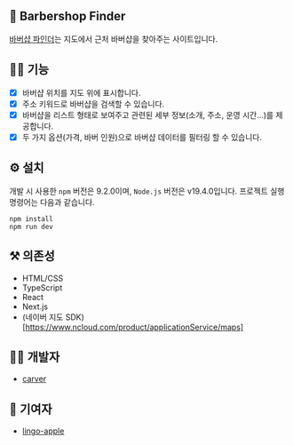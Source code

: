 ## 💈 Barbershop Finder

[바버샵 파인더](https://barbershop.divdivdiv.com)는 지도에서 근처 바버샵을 찾아주는 사이트입니다.

## 🧚‍♂️ 기능

- [x] 바버샵 위치를 지도 위에 표시합니다.
- [x] 주소 키워드로 바버샵을 검색할 수 있습니다.
- [x] 바버샵을 리스트 형태로 보여주고 관련된 세부 정보(소개, 주소, 운영 시간…)를 제공합니다.
- [x] 두 가지 옵션(가격, 바버 인원)으로 바버샵 데이터를 필터링 할 수 있습니다.

## ⚙️ 설치

개발 시 사용한 `npm` 버전은 9.2.0이며, `Node.js` 버전은 v19.4.0입니다. 프로젝트 실행 명령어는 다음과 같습니다.

```shell
npm install
npm run dev
```

## ⚒️ 의존성

- HTML/CSS
- TypeScript
- React
- Next.js
- (네이버 지도 SDK)[https://www.ncloud.com/product/applicationService/maps]

## 👨‍💻 개발자

- [carver](https://github.com/minumsa)

## 🤝 기여자

- [lingo-apple](https://github.com/lingo-apple)
